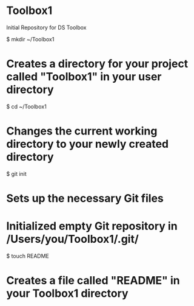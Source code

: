 Toolbox1
========

Initial Repository for DS Toolbox

$ mkdir ~/Toolbox1
# Creates a directory for your project called "Toolbox1" in your user directory

$ cd ~/Toolbox1
# Changes the current working directory to your newly created directory

$ git init
# Sets up the necessary Git files
# Initialized empty Git repository in /Users/you/Toolbox1/.git/

$ touch README
# Creates a file called "README" in your Toolbox1 directory

